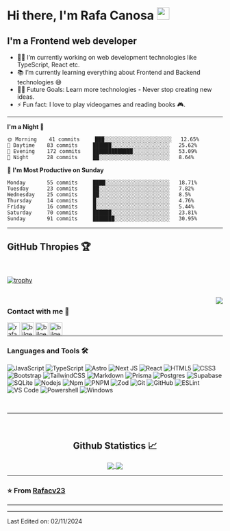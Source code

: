 # Hi there, I'm Rafa Canosa <img src="https://github.com/TheDudeThatCode/TheDudeThatCode/blob/master/Assets/Hi.gif" width="29px">

## I'm a Frontend web developer

- 👨‍💻 I’m currently working on web development technologies like TypeScript, React etc.
- 📚 I’m currently learning everything about Frontend and Backend technologies 😅
- 💪🏼 Future Goals: Learn more technologies - Never stop creating new ideas.
- ⚡ Fun fact: I love to play videogames and reading books 🎮.

---

<!--START_SECTION:waka-->
**I'm a Night 🦉** 

```text
🌞 Morning    41 commits     ███░░░░░░░░░░░░░░░░░░░░░░   12.65% 
🌆 Daytime    83 commits     ██████░░░░░░░░░░░░░░░░░░░   25.62% 
🌃 Evening    172 commits    █████████████░░░░░░░░░░░░   53.09% 
🌙 Night      28 commits     ██░░░░░░░░░░░░░░░░░░░░░░░   8.64%

```
📅 **I'm Most Productive on Sunday** 

```text
Monday       55 commits     ████░░░░░░░░░░░░░░░░░░░░░   18.71% 
Tuesday      23 commits     ██░░░░░░░░░░░░░░░░░░░░░░░   7.82% 
Wednesday    25 commits     ██░░░░░░░░░░░░░░░░░░░░░░░   8.5% 
Thursday     14 commits     █░░░░░░░░░░░░░░░░░░░░░░░░   4.76% 
Friday       16 commits     █░░░░░░░░░░░░░░░░░░░░░░░░   5.44% 
Saturday     70 commits     ██████░░░░░░░░░░░░░░░░░░░   23.81% 
Sunday       91 commits     ███████░░░░░░░░░░░░░░░░░░   30.95%

```

---

## GitHub Thropies 🏆

<br>

[![trophy](https://github-profile-trophy.vercel.app/?username=Rafacv23)](https://github.com/Rafacv23/github-profile-trophy)

<br>

<img align="right" src="http://estruyf-github.azurewebsites.net/api/VisitorHit?user=Rafacv23&repo=Rafacv23&countColorcountColor&countColor=%237B1E7B"/>

### Contact with me 📝

[<img align="left" alt="rafacanosa.dev" height="30px" src="https://cdn-icons-png.flaticon.com/128/10453/10453141.png" />][website]
[<img align="left" alt="bilgehangecici | LinkedIn" height="30px" src="https://cdn-icons-png.flaticon.com/128/3536/3536505.png"/>][linkedin]
[<img align="left" alt="bilgehangecici | Instagram" height="30px" src="https://cdn-icons-png.flaticon.com/128/174/174855.png" />][instagram]
[<img align="left" alt="bilgehangecici | Spotify" height="30px" src="https://cdn-icons-png.flaticon.com/128/3669/3669986.png" />][Spotify]

<br />

---

### Languages and Tools 🛠 

![JavaScript](https://img.shields.io/badge/-JavaScript-%23F7DF1C?style=flat-square&logo=javascript&logoColor=000000&labelColor=%23F7DF1C&color=%23FFCE5A)
![TypeScript](https://cdn-icons-png.flaticon.com/128/10453/10453141.png)
![Astro](https://img.shields.io/badge/astro-%232C2052.svg?style=for-the-badge&logo=astro&logoColor=white)
![Next JS](https://img.shields.io/badge/Next-black?style=for-the-badge&logo=next.js&logoColor=white)
![React](https://img.shields.io/badge/-React-61DAFB?style=flat-square&logo=react&logoColor=ffffff)
![HTML5](https://img.shields.io/badge/-HTML5-%23E44D27?style=flat-square&logo=html5&logoColor=ffffff)
![CSS3](https://img.shields.io/badge/-CSS3-%231572B6?style=flat-square&logo=css3)
![Bootstrap](https://img.shields.io/badge/-Bootstrap-563D7C?style=flat-square&logo=Bootstrap)
![TailwindCSS](https://img.shields.io/badge/tailwindcss-%2338B2AC.svg?style=for-the-badge&logo=tailwind-css&logoColor=white)
![Markdown](https://img.shields.io/badge/-Markdown-000000?style=flat-square&logo=markdown)
![Prisma](https://img.shields.io/badge/Prisma-3982CE?style=for-the-badge&logo=Prisma&logoColor=white)
![Postgres](https://img.shields.io/badge/postgres-%23316192.svg?style=for-the-badge&logo=postgresql&logoColor=white)
![Supabase](https://img.shields.io/badge/Supabase-3ECF8E?style=for-the-badge&logo=supabase&logoColor=white)
![SQLite](https://img.shields.io/badge/sqlite-%2307405e.svg?style=for-the-badge&logo=sqlite&logoColor=white)
![Nodejs](https://img.shields.io/badge/-Nodejs-339933?style=flat-square&logo=Node.js&logoColor=ffffff)
![Npm](https://img.shields.io/badge/-npm-CB3837?style=flat-square&logo=npm)
![PNPM](https://img.shields.io/badge/pnpm-%234a4a4a.svg?style=for-the-badge&logo=pnpm&logoColor=f69220)
![Zod](https://img.shields.io/badge/zod-%233068b7.svg?style=for-the-badge&logo=zod&logoColor=white)
![Git](https://img.shields.io/badge/-Git-%23F05032?style=flat-square&logo=git&logoColor=%23ffffff)
![GitHub](https://img.shields.io/badge/-GitHub-181717?style=flat-square&logo=github)
![ESLint](https://img.shields.io/badge/ESLint-4B3263?style=for-the-badge&logo=eslint&logoColor=white)
![VS Code](http://img.shields.io/badge/-VS%20Code-007ACC?style=flat-square&logo=visual-studio-code&logoColor=ffffff)
![Powershell](http://img.shields.io/badge/-Powershell-5391FE?style=flat-square&logo=powershell&logoColor=ffffff)
![Windows](http://img.shields.io/badge/-Windows-0078D6?style=flat-square&logo=windows&logoColor=ffffff)

<br/>

---

<br/>

  <h2 align="center"> Github Statistics 📈 </h2>
  
  <div align="center"> 
     <a href="">
      <img align="center" src="https://github-readme-stats-sigma-five.vercel.app/api?username=Rafacv23&show_icons=true&include_all_commits=true&count_private=true&theme=react&line_height=40" />
    </a>
    <a href="">
      <img align="center" src="https://github-readme-stats.vercel.app/api/top-langs/?username=Rafacv23&theme=react&line_height=40&hide=css"/>
    </a>
</div

<br/>

---

### ⭐️ From [Rafacv23](https://github.com/Rafacv23) ### 

---

[website]: https://www.rafacanosa.dev/
[instagram]: https://www.instagram.com/rafa_canosa_/
[linkedin]: https://www.linkedin.com/in/rafa-canosa-vallejo-6328a5194/
[Spotify]: https://open.spotify.com/user/rafacv23?si=296b9cd84b984075

----

Last Edited on: 02/11/2024

